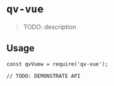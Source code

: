 # `qv-vue`

> TODO: description

## Usage

```
const qvVuew = require('qv-vue');

// TODO: DEMONSTRATE API
```
